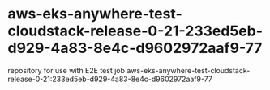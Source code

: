 # aws-eks-anywhere-test-cloudstack-release-0-21-233ed5eb-d929-4a83-8e4c-d9602972aaf9-77
repository for use with E2E test job aws-eks-anywhere-test-cloudstack-release-0-21:233ed5eb-d929-4a83-8e4c-d9602972aaf9-77
